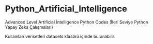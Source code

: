 # Python_Artificial_Intelligence
Advanced Level Artificial İntelligence Python Codes
(İleri Seviye Python Yapay Zeka Çalışmaları)

Kullanılan verisetleri datasets klasörü içinde bulunabilir.
